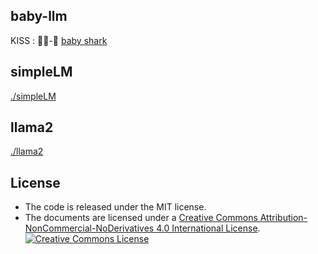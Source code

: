 ## baby-llm
 KISS : 👶🏻-🦈 [baby shark](https://en.wikipedia.org/wiki/Baby_Shark)

## simpleLM
[./simpleLM](./simpleLM/)

## llama2
[./llama2](./llama2/)


## License
- The code is released under the MIT license.
- The documents are licensed under a <a rel="license" href="http://creativecommons.org/licenses/by-nc-nd/4.0/">Creative Commons Attribution-NonCommercial-NoDerivatives 4.0 International License</a>.
<a rel="license" href="http://creativecommons.org/licenses/by-nc-nd/4.0/"><img alt="Creative Commons License" style="border-width:0" src="https://i.creativecommons.org/l/by-nc-nd/4.0/88x31.png" /></a>